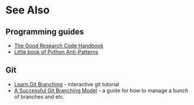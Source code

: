 # See Also

## Programming guides

- [The Good Research Code Handbook](https://goodresearch.dev/)
- [Little book of Python Anti-Patterns](https://docs.quantifiedcode.com/python-anti-patterns/index.html)


## Git

- [Learn Git Branching](https://learngitbranching.js.org/) - interactive git tutorial
- [A Successful Git Branching Model](https://nvie.com/posts/a-successful-git-branching-model/) - a guide for how to manage a bunch of branches and etc.